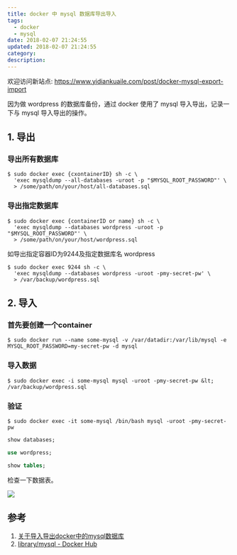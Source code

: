 ```yaml
---
title: docker 中 mysql 数据库导出导入
tags:
  - docker
  - mysql
date: 2018-02-07 21:24:55
updated: 2018-02-07 21:24:55
category:
description:
---
```


欢迎访问新站点: <https://www.yidiankuaile.com/post/docker-mysql-export-import>

因为做 wordpress 的数据库备份，通过 docker 使用了 mysql 导入导出，记录一下与 mysql 导入导出的操作。

<!--more-->

## 1. 导出
### 导出所有数据库

```shell
$ sudo docker exec {cxontainerID} sh -c \
  'exec mysqldump --all-databases -uroot -p "$MYSQL_ROOT_PASSWORD"' \
  > /some/path/on/your/host/all-databases.sql
```

### 导出指定数据库

```shell
$ sudo docker exec {containerID or name} sh -c \
  'exec mysqldump --databases wordpress -uroot -p "$MYSQL_ROOT_PASSWORD"' \
  > /some/path/on/your/host/wordpress.sql
```

如导出指定容器ID为9244及指定数据库名 wordpress

```shell
$ sudo docker exec 9244 sh -c \
  'exec mysqldump --databases wordpress -uroot -pmy-secret-pw' \
  > /var/backup/wordpress.sql
```

## 2. 导入
### 首先要创建一个container

```shell
$ sudo docker run --name some-mysql -v /var/datadir:/var/lib/mysql -e MYSQL_ROOT_PASSWORD=my-secret-pw -d mysql
```

### 导入数据

```shell
$ sudo docker exec -i some-mysql mysql -uroot -pmy-secret-pw &lt; /var/backup/wordpress.sql
```

### 验证

```shell
$ sudo docker exec -it some-mysql /bin/bash mysql -uroot -pmy-secret-pw
```

```sql
show databases;

use wordpress;

show tables;
```

检查一下数据表。

[![](https://static.lidong.me/upload/images/Sk8gBSdUf.png)](https://static.lidong.me/upload/images/Sk8gBSdUf.png)

<!-- <a href=""><img class="alignnone size-medium" src="https://static.lidong.me/upload/images/Sk8gBSdUf.png" /></a> -->

## 参考
1. [关于导入导出docker中的mysql数据库](http://jeeinn.com/2016/08/128/)
2. [library/mysql - Docker Hub ](https://hub.docker.com/r/_/mysql/)
